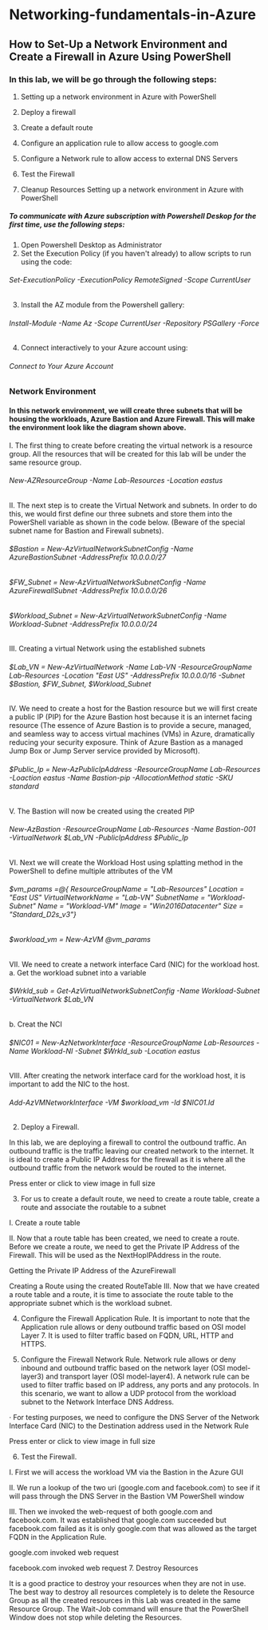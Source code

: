 # Networking-fundamentals-in-Azure
## How to Set-Up a Network Environment and Create a Firewall in Azure Using PowerShell
### In this lab, we will be go through the following steps:

1. Setting up a network environment in Azure with PowerShell

2. Deploy a firewall

3. Create a default route

4. Configure an application rule to allow access to google.com

5. Configure a Network rule to allow access to external DNS Servers

6. Test the Firewall

7. Cleanup Resources
Setting up a network environment in Azure with PowerShell


##### To communicate with Azure subscription with Powershell Deskop for the first time, use the following steps:
1. Open Powershell Desktop as Administrator
2. Set the Execution Policy (if you haven't already) to allow scripts to run using the code:
###### Set-ExecutionPolicy -ExecutionPolicy RemoteSigned -Scope CurrentUser
3. Install the AZ module from the Powershell gallery:
###### Install-Module -Name Az -Scope CurrentUser -Repository PSGallery -Force
4. Connect interactively to your Azure account using:
###### Connect to Your Azure Account


### Network Environment
#### In this network environment, we will create three subnets that will be housing the workloads, Azure Bastion and Azure Firewall. This will make the environment look like the diagram shown above.

I. The first thing to create before creating the virtual network is a resource group. All the resources that will be created for this lab will be under the same resource group.

###### New-AZResourceGroup -Name Lab-Resources -Location eastus

II. The next step is to create the Virtual Network and subnets. In order to do this, we would first define our three subnets and store them into the PowerShell variable as shown in the code below. (Beware of the special subnet name for Bastion and Firewall subnets).

###### $Bastion = New-AzVirtualNetworkSubnetConfig -Name AzureBastionSubnet -AddressPrefix 10.0.0.0/27
###### $FW_Subnet = New-AzVirtualNetworkSubnetConfig -Name AzureFirewallSubnet -AddressPrefix 10.0.0.0/26
###### $Workload_Subnet = New-AzVirtualNetworkSubnetConfig -Name Workload-Subnet -AddressPrefix 10.0.0.0/24

III. Creating a virtual Network using the established subnets
###### $Lab_VN = New-AzVirtualNetwork -Name Lab-VN -ResourceGroupName Lab-Resources -Location "East US" -AddressPrefix 10.0.0.0/16 -Subnet $Bastion, $FW_Subnet, $Workload_Subnet


IV. We need to create a host for the Bastion resource but we will first create a public IP (PIP) for the Azure Bastion host because it is an internet facing resource (The essence of Azure Bastion is to provide a secure, managed, and seamless way to access virtual machines (VMs) in Azure, dramatically reducing your security exposure. Think of Azure Bastion as a managed Jump Box or Jump Server service provided by Microsoft).

###### $Public_Ip = New-AzPublicIpAddress -ResourceGroupName Lab-Resources -Loaction eastus -Name Bastion-pip -AllocationMethod static -SKU standard 


V. The Bastion will now be created using the created PIP
###### New-AzBastion -ResourceGroupName Lab-Resources -Name Bastion-001 -VirtualNetwork $Lab_VN -PublicIpAddress $Public_Ip

VI. Next we will create the Workload Host using splatting method in the PowerShell to define multiple attributes of the VM
###### $vm_params =@{ ResourceGroupName = "Lab-Resources" Location = "East US" VirtualNetworkName = "Lab-VN" SubnetName = "Workload-Subnet" Name = "Workload-VM" Image = "Win2016Datacenter" Size = "Standard_D2s_v3"}

###### $workload_vm = New-AzVM @vm_params


VII. We need to create a network interface Card (NIC) for the workload host. 
a. Get the workload subnet into a variable
###### $Wrkld_sub = Get-AzVirtualNetworkSubnetConfig -Name Workload-Subnet -VirtualNetwork $Lab_VN
b. Creat the NCI
###### $NIC01 = New-AzNetworkInterface -ResourceGroupName Lab-Resources -Name Workload-NI -Subnet $Wrkld_sub -Location eastus 


VIII. After creating the network interface card for the workload host, it is important to add the NIC to the host.
###### Add-AzVMNetworkInterface -VM $workload_vm -Id $NIC01.Id


2. Deploy a Firewall.

In this lab, we are deploying a firewall to control the outbound traffic. An outbound traffic is the traffic leaving our created network to the internet. It is ideal to create a Public IP Address for the firewall as it is where all the outbound traffic from the network would be routed to the internet.

Press enter or click to view image in full size

3. For us to create a default route, we need to create a route table, create a route and associate the routable to a subnet

I. Create a route table


II. Now that a route table has been created, we need to create a route. Before we create a route, we need to get the Private IP Address of the Firewall. This will be used as the NextHopIPAddress in the route.


Getting the Private IP Address of the AzureFirewall

Creating a Route using the created RouteTable
III. Now that we have created a route table and a route, it is time to associate the route table to the appropriate subnet which is the workload subnet.


4. Configure the Firewall Application Rule. It is important to note that the Application rule allows or deny outbound traffic based on OSI model Layer 7. It is used to filter traffic based on FQDN, URL, HTTP and HTTPS.


5. Configure the Firewall Network Rule. Network rule allows or deny inbound and outbound traffic based on the network layer (OSI model-layer3) and transport layer (OSI model-layer4). A network rule can be used to filter traffic based on IP address, any ports and any protocols. In this scenario, we want to allow a UDP protocol from the workload subnet to the Network Interface DNS Address.


· For testing purposes, we need to configure the DNS Server of the Network Interface Card (NIC) to the Destination address used in the Network Rule

Press enter or click to view image in full size

6. Test the Firewall.

I. First we will access the workload VM via the Bastion in the Azure GUI


II. We run a lookup of the two uri (google.com and facebook.com) to see if it will pass through the DNS Server in the Bastion VM PowerShell window


III. Then we invoked the web-request of both google.com and facebook.com. It was established that google.com succeeded but facebook.com failed as it is only google.com that was allowed as the target FQDN in the Application Rule.


google.com invoked web request

facebook.com invoked web request
7. Destroy Resources


It is a good practice to destroy your resources when they are not in use. The best way to destroy all resources completely is to delete the Resource Group as all the created resources in this Lab was created in the same Resource Group. The Wait-Job command will ensure that the PowerShell Window does not stop while deleting the Resources.
